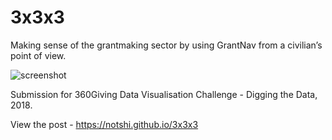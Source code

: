 # 3x3x3
Making sense of the grantmaking sector by using GrantNav from a civilian’s point of view.

![screenshot](https://user-images.githubusercontent.com/1515961/44527974-48db0b00-a6e0-11e8-8081-d64406955f29.png)

Submission for 360Giving Data Visualisation Challenge - Digging the Data, 2018.

View the post - https://notshi.github.io/3x3x3
